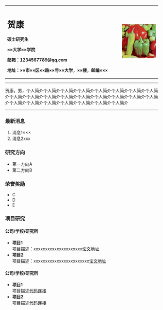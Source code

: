 <div>
<table border="0">
  <tr>
    <td width="75%">
      <h1>贺康</h1>
      <p><b>硕士研究生</b></p>
      <p><b>××大学××学院</b></p>
      <p><b>邮箱：1234567789@qq.com</b></p>
      <p><b>地址：××市××区××路××号××大学，××楼，邮编×××</b></p>
    </td>
    <td width="25%">
      <img src="/pepper.bmp" width="100%"> 
    </td>
  </tr>
</table>
</div>

---

贺康，男，个人简介个人简介个人简介个人简介个人简介个人简介个人简介个人简介个人简介个人简介个人简介个人简介个人简介个人简介个人简介个人简介个人简介个人简介个人简介个人简介个人简介个人简介个人简介个人简介

---

### 最新消息
1. 消息1×××
2. 消息2xxx

### 研究方向
- 第一方向A
- 第二方向B

### 荣誉奖励
- C
- D
- E

### 项目研究
#### 公司/学校/研究所
- **项目1**  
项目描述：xxxxxxxxxxxxxxxxxxxxx[论文地址](http://xueshu.baidu.com/usercenter/paper/show?paperid=bde8feb00f1a38776c50b22f877bb197&site=xueshu_se)
- **项目2**  
项目描述：xxxxxxxxxxxxxxxxxxxxxxxx[论文地址](http://xueshu.baidu.com/usercenter/paper/show?paperid=bde8feb00f1a38776c50b22f877bb197&site=xueshu_se)

#### 公司/学校/研究所
- **项目1**  
项目描述[代码连接](https://github.com/HeKangcium/face_recognition)
- **项目2**  
项目描述[代码连接](https://github.com/HeKangcium/bdhehohai.github.io)
